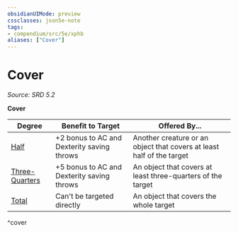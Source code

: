 ```yaml
---
obsidianUIMode: preview
cssclasses: json5e-note
tags:
- compendium/src/5e/xphb
aliases: ["Cover"]
---
```

# Cover
*Source: SRD 5.2* 

**Cover**

| Degree | Benefit to Target | Offered By... |
|--------|-------------------|---------------|
| [Half](rules/variant-rules/cover-xphb.md) | +2 bonus to AC and Dexterity saving throws | Another creature or an object that covers at least half of the target |
| [Three-Quarters](rules/variant-rules/cover-xphb.md) | +5 bonus to AC and Dexterity saving throws | An object that covers at least three-quarters of the target |
| [Total](rules/variant-rules/cover-xphb.md) | Can't be targeted directly | An object that covers the whole target |
^cover